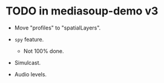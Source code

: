 # TODO in mediasoup-demo v3

* Move "profiles" to "spatialLayers".

* `spy` feature.
  - Not 100% done.

* Simulcast.

* Audio levels.
